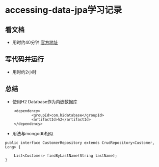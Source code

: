 # accessing-data-jpa学习记录
## 看文档
* 用时约40分钟 [官方地址](https://spring.io/guides/gs/accessing-data-jpa/)
## 写代码并运行
* 用时约2小时

## 总结
* 使用H2 Database作为内嵌数据库
```
    <dependency>
            <groupId>com.h2database</groupId>
            <artifactId>h2</artifactId>
    </dependency>
```
* 用法与mongodb相似
```
public interface CustomerRepository extends CrudRepository<Customer, Long> {

    List<Customer> findByLastName(String lastName);
}
```